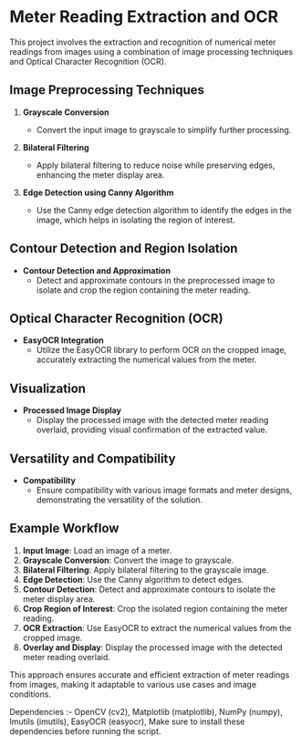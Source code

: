 # Meter Reading Extraction and OCR

This project involves the extraction and recognition of numerical meter readings from images using a combination of image processing techniques and Optical Character Recognition (OCR).

## Image Preprocessing Techniques
1. **Grayscale Conversion**
   - Convert the input image to grayscale to simplify further processing.

2. **Bilateral Filtering**
   - Apply bilateral filtering to reduce noise while preserving edges, enhancing the meter display area.

3. **Edge Detection using Canny Algorithm**
   - Use the Canny edge detection algorithm to identify the edges in the image, which helps in isolating the region of interest.

## Contour Detection and Region Isolation
- **Contour Detection and Approximation**
  - Detect and approximate contours in the preprocessed image to isolate and crop the region containing the meter reading.

## Optical Character Recognition (OCR)
- **EasyOCR Integration**
  - Utilize the EasyOCR library to perform OCR on the cropped image, accurately extracting the numerical values from the meter.

## Visualization
- **Processed Image Display**
  - Display the processed image with the detected meter reading overlaid, providing visual confirmation of the extracted value.

## Versatility and Compatibility
- **Compatibility**
  - Ensure compatibility with various image formats and meter designs, demonstrating the versatility of the solution.

## Example Workflow
1. **Input Image**: Load an image of a meter.
2. **Grayscale Conversion**: Convert the image to grayscale.
3. **Bilateral Filtering**: Apply bilateral filtering to the grayscale image.
4. **Edge Detection**: Use the Canny algorithm to detect edges.
5. **Contour Detection**: Detect and approximate contours to isolate the meter display area.
6. **Crop Region of Interest**: Crop the isolated region containing the meter reading.
7. **OCR Extraction**: Use EasyOCR to extract the numerical values from the cropped image.
8. **Overlay and Display**: Display the processed image with the detected meter reading overlaid.

This approach ensures accurate and efficient extraction of meter readings from images, making it adaptable to various use cases and image conditions.


Dependencies :-
OpenCV (cv2),
Matplotlib (matplotlib),
NumPy (numpy),
Imutils (imutils),
EasyOCR (easyocr),
Make sure to install these dependencies before running the script.
